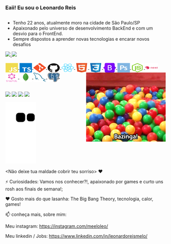 ### Eaii! Eu sou o Leonardo Reis
##
- Tenho 22 anos, atualmente moro na cidade de São Paulo/SP
- Apaixonado pelo universo de desenvolvimento BackEnd e com um desvio para o FrontEnd.
- Sempre dispostos a aprender novas tecnologias e encarar novos desafios
<div>
  <a href="https://github.com/LeoReisMelo"/>
</div>
<img height="180em" src="https://github-readme-stats.vercel.app/api?username=LeoReisMelo&show_icons=true&theme=dark&include_all_commits=true&count_private=true"/>
<img height="180em" src="https://github-readme-stats.vercel.app/api/top-langs/?username=LeoReisMelo&layout=compact&langs_count=7&theme=dark"/>
  
<div style="display: inline_block"><br>
  <img align="center" alt="Leo-Js" height="30" width="40" src="https://raw.githubusercontent.com/devicons/devicon/master/icons/javascript/javascript-plain.svg">
  <img align="center" alt="Leo-Ts" height="30" width="40" src="https://raw.githubusercontent.com/devicons/devicon/master/icons/typescript/typescript-plain.svg">
  <img align="center" alt="Leo-Git" height="30" width="40" src="https://github.com/devicons/devicon/blob/master/icons/git/git-original.svg">
  <img align="center" alt="Leo-GitHub" height="30" width="40" src="https://github.com/devicons/devicon/blob/master/icons/github/github-original.svg">
  <img align="center" alt="Leo-React" height="30" width="40" src="https://raw.githubusercontent.com/devicons/devicon/master/icons/react/react-original.svg">
  <img align="center" alt="Leo-HTML" height="30" width="40" src="https://raw.githubusercontent.com/devicons/devicon/master/icons/html5/html5-original.svg">
  <img align="center" alt="Leo-CSS" height="30" width="40" src="https://raw.githubusercontent.com/devicons/devicon/master/icons/css3/css3-original.svg">
  <img align="center" alt="Leo-Bootstrap" height="30" width="40" src="https://github.com/devicons/devicon/blob/master/icons/bootstrap/bootstrap-original.svg">
   <img align="center" alt="Leo-Photoshop" height="30" width="40" src="https://github.com/devicons/devicon/blob/master/icons/photoshop/photoshop-plain.svg">
  <img align="center" alt="Leo-Node" height="30" width="40" src="https://raw.githubusercontent.com/devicons/devicon/master/icons/nodejs/nodejs-original.svg">
  <img align="center" alt="Leo-Nest" height="30" width="40" src="https://github.com/devicons/devicon/blob/master/icons/nestjs/nestjs-plain-wordmark.svg">
  <img align="center" alt="Leo-Graohql" height="30" width="40" src="https://github.com/devicons/devicon/blob/master/icons/graphql/graphql-plain-wordmark.svg">
  <img align="center" alt="Leo-Mongodb" height="30" width="40" src="https://github.com/devicons/devicon/blob/master/icons/mongodb/mongodb-original.svg">
  <img align="center" alt="Leo-MySQL" height="30" width="40" src="https://github.com/devicons/devicon/blob/master/icons/mysql/mysql-original.svg">
  <img align="center" alt="Leo-Postgres" height="30" width="40" src="https://github.com/devicons/devicon/blob/master/icons/postgresql/postgresql-original.svg">
  <img align="right" alt="Rafa-yoda" src="https://github.com/LeoReisMelo/LeoReisMelo/blob/main/39d133ee277e4568fb5258cd0dfc07dd.gif">
</div>

##

<div> 
  <a href="https://www.youtube.com/channel/UC_-uuuZbY0AAt9CViNzvc-Q" target="_blank"><img src="https://img.shields.io/badge/YouTube-FF0000?style=for-the-badge&logo=youtube&logoColor=white" target="_blank"></a>
  <a href="https://instagram.com/meeloleo" target="_blank"><img src="https://img.shields.io/badge/-Instagram-%23E4405F?style=for-the-badge&logo=instagram&logoColor=white" target="_blank"></a>
  <a href = "mailto:leonardoreismeelo@outlook.com"><img src="https://img.shields.io/badge/-Outlook-%23333?style=for-the-badge&logo=microsoftoutlook&logoColor=white" target="_blank"></a>
  <a href="https://www.linkedin.com/in/leonardoreismelo" target="_blank"><img src="https://img.shields.io/badge/-LinkedIn-%230077B5?style=for-the-badge&logo=linkedin&logoColor=white" target="_blank"></a> 
 
  ![Snake animation](https://github.com/rafaballerini/rafaballerini/blob/output/github-contribution-grid-snake.svg)
 
</div>

<Não deixe tua maldade cobrir teu sorriso> ❤

⚡ Curiosidades: Vamos nos conhecer?!, apaixonado por games e curto uns rosh aos finais de semana!;

❤️ Gosto mais do que lasanha: The Big Bang Theory, tecnologia, calor, games!

📫 conheça mais, sobre mim:

Meu instagram: https://instagram.com/meeloleo/

Meu linkedin / Jobs: https://www.linkedin.com/in/leonardoreismelo/




